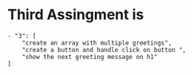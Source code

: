 # Third Assingment is
    - "3": [
        "create an array with multiple greetings",
        "create a button and handle click on button ",
        "show the next greeting message on h1"
    ]